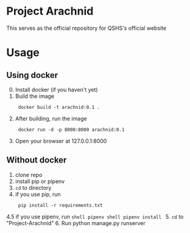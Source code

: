 # Project Arachnid

This serves as the official repository for QSHS's official website

# Usage
## Using docker
0. Install docker (if you haven't yet)
1. Build the image
   ```shell 
	docker build -t arachnid:0.1 .
   ```
2. After building, run the image
   ```shell
	docker run -d -p 8000:8000 arachnid:0.1
   ```
3. Open your browser at 127.0.0.1:8000

## Without docker

1. clone repo
2. install pip or pipenv
3. ```cd``` to directory
4. if you use pip, run 
   ```shell
	pip install -r requirements.txt
	```
4.5 if you use pipenv, run
	```shell
	pipenv shell
	pipenv install
	```
5. ```cd``` to "Project-Arachnid"
6. Run python manage.py runserver